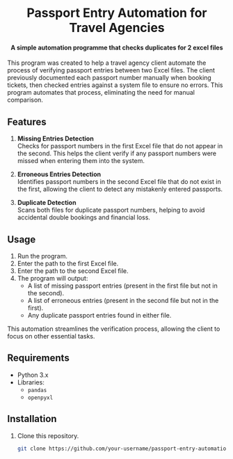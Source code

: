 
<h1 align="center">
  <br>
  Passport Entry Automation for Travel Agencies
  <br>
</h1>

<h4 align="center">A simple automation programme that checks duplicates for 2 excel files</h4>

This program was created to help a travel agency client automate the process of verifying passport entries between two Excel files. The client previously documented each passport number manually when booking tickets, then checked entries against a system file to ensure no errors. This program automates that process, eliminating the need for manual comparison.

## Features

1. **Missing Entries Detection**  
   Checks for passport numbers in the first Excel file that do not appear in the second. This helps the client verify if any passport numbers were missed when entering them into the system.

2. **Erroneous Entries Detection**  
   Identifies passport numbers in the second Excel file that do not exist in the first, allowing the client to detect any mistakenly entered passports.

3. **Duplicate Detection**  
   Scans both files for duplicate passport numbers, helping to avoid accidental double bookings and financial loss.

## Usage

1. Run the program.
2. Enter the path to the first Excel file.
3. Enter the path to the second Excel file.
4. The program will output:
   - A list of missing passport entries (present in the first file but not in the second).
   - A list of erroneous entries (present in the second file but not in the first).
   - Any duplicate passport entries found in either file.

This automation streamlines the verification process, allowing the client to focus on other essential tasks.

## Requirements

- Python 3.x
- Libraries:
  - `pandas`
  - `openpyxl`

## Installation

1. Clone this repository.
   ```bash
   git clone https://github.com/your-username/passport-entry-automation.git

